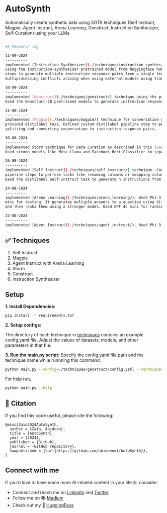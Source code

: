 # AutoSynth

Automatically create synthetic data using SOTA techniques (Self Instruct, Magpie, Agent Instruct, Arena Learning, Genstruct, Instruction Synthesizer, Self-Curation) using your LLMs.

```bash

## Research log

11-09-2024
----------
implemented [Instruction Synthesizer](./techniques/instruction_synthesizer/) 
using the instruction-synthesizer pretrained model from huggingface hub. Defined custom pipeline 
steps to generate multiple instruction response pairs from a single text corpus. Fixed the 
multiprocessing conflicts arising when using external models using transformers library in the custom Step sub-classes.

10-09-2024
----------
implemented [Genstruct](./techniques/genstruct/) technique using the provided distilabel task. 
Used the Genstruct-7B pretrained models to generate instruction-response pairs from raw text corpora.

31-08-2024
----------
implemented [Magpie](./techniques/magpie/) technique for conversation generation using the 
provided distilabel task. Defined custom distilabel pipeline step to perform list 
splitting and converting conversation to instruction-response pairs.

30-08-2024
----------
implemented Storm technique for Data Curation as described in this [paper](https://huggingface.co/blog/akjindal53244/llama31-storm8b). 
Used strong models like Meta Llama and Facebook Bert Classifier to separate quality data.

26-08-2024
----------
implemented [Self Instruct](./techniques/self_instruct/) technique. Coded custom distilabel 
pipeline steps to perform tasks like renaming columns or swapping columns during pipeline processing. 
Used the distilabel Self-Instruct task to generate n instructions from a raw text corpora.

24-08-2024
----------
implemented [Arena Learning](./techniques/arena_learning/). Used Phi-3 mini, TinyLlama, OpenAI GPT 4o 
mini for testing. It generates multiple answers to a question using different models 
and then ranks them using a stronger model. Used GPT 4o mini for ranking.

22-08-2024
----------
implemented [Agent Instruct](./techniques/agent_instruct/). Used Phi-3 mini for testing. It generates instructions using multiple agents.
```

## ✅ Techniques
1. Self Instruct
2. Magpie
3. Agent Instruct with Arena Learning
4. Storm 
5. Genstruct
6. Instruction Synthesizer

## Setup
**1. Install Dependencies:**
```bash
pip install -r requirements.txt
```
**2. Setup configs:**

The directory of each technique in [techniques](./techniques/) contains an example config.yaml file. Adjust the values of datasets, models, and other parameters in that file.

**3. Run the main.py script:**
Specify the config.yaml file path and the technique name while runnning this command.
```bash
python main.py --config=./techniques/genstruct/config.yaml --technique=genstruct
```

For help run,
```bash
python main.py --help
```

## 🦋 Citation

If you find this code useful, please cite the following:

```
@misc{Zain2024AutoSynth,
  author = {Zain, Abideen},
  title = {AutoSynth},
  year = {2024},
  publisher = {GitHub},
  journal = {GitHub repository},
  howpublished = {\url{https://github.com/abideenml/AutoSynth}},
}
```

## Connect with me

If you'd love to have some more AI-related content in your life :nerd_face:, consider:

* Connect and reach me on [LinkedIn](https://www.linkedin.com/in/zaiinulabideen/) and [Twitter](https://twitter.com/zaynismm)
* Follow me on 📚 [Medium](https://medium.com/@zaiinn440)
* Check out my 🤗 [HuggingFace](https://huggingface.co/abideen)
